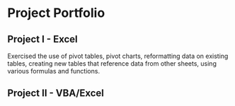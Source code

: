 # Project Portfolio
## Project I - Excel
Exercised the use of pivot tables, pivot charts, reformatting data on existing tables, creating new tables that reference data from other sheets, using various formulas and functions.

## Project II - VBA/Excel

